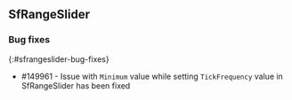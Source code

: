 ## SfRangeSlider

### Bug fixes
{:#sfrangeslider-bug-fixes}

* \#149961 - Issue with `Minimum` value while setting `TickFrequency` value in SfRangeSlider has been fixed